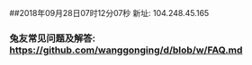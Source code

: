 ##2018年09月28日07时12分07秒 新址: 104.248.45.165
### 兔友常见问题及解答: https://github.com/wanggonging/d/blob/w/FAQ.md
